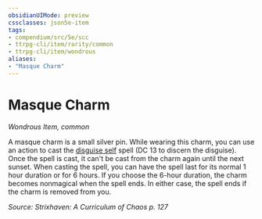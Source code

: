 ```yaml
---
obsidianUIMode: preview
cssclasses: json5e-item
tags:
- compendium/src/5e/scc
- ttrpg-cli/item/rarity/common
- ttrpg-cli/item/wondrous
aliases: 
- "Masque Charm"
---
```

# Masque Charm
*Wondrous Item, common*  


A masque charm is a small silver pin. While wearing this charm, you can use an action to cast the [disguise self](/3-Mechanics/CLI/spells/disguise-self.md) spell (DC 13 to discern the disguise). Once the spell is cast, it can't be cast from the charm again until the next sunset. When casting the spell, you can have the spell last for its normal 1 hour duration or for 6 hours. If you choose the 6-hour duration, the charm becomes nonmagical when the spell ends. In either case, the spell ends if the charm is removed from you.

*Source: Strixhaven: A Curriculum of Chaos p. 127*